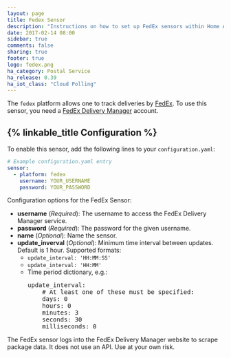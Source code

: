 ```yaml
---
layout: page
title: Fedex Sensor
description: "Instructions on how to set up FedEx sensors within Home Assistant."
date: 2017-02-14 08:00
sidebar: true
comments: false
sharing: true
footer: true
logo: fedex.png
ha_category: Postal Service
ha_release: 0.39
ha_iot_class: "Cloud Polling"
---
```


The `fedex` platform allows one to track deliveries by [FedEx](http://www.fedex.com/). To use this sensor, you need a [FedEx Delivery Manager](https://www.fedex.com/us/delivery/) account.

## {% linkable_title Configuration %}

To enable this sensor, add the following lines to your `configuration.yaml`:

```yaml
# Example configuration.yaml entry
sensor:
  - platform: fedex
    username: YOUR_USERNAME
    password: YOUR_PASSWORD
```

Configuration options for the FedEx Sensor:

- **username** (*Required*): The username to access the FedEx Delivery Manager service.
- **password** (*Required*): The password for the given username.
- **name** (*Optional*): Name the sensor.
- **update_inverval** (*Optional*): Minimum time interval between updates. Default is 1 hour. Supported formats:
  - `update_interval: 'HH:MM:SS'`
  - `update_interval: 'HH:MM'`
  - Time period dictionary, e.g.:
    <pre>update_interval:
        # At least one of these must be specified:
        days: 0
        hours: 0
        minutes: 3
        seconds: 30
        milliseconds: 0
    </pre>

<p class='note warning'>
The FedEx sensor logs into the FedEx Delivery Manager website to scrape package data. It does not use an API. Use at your own risk.
</p>
